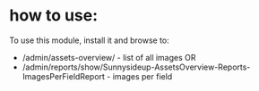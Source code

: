 # how to use:

To use this module, install it and browse to:

 * /admin/assets-overview/ - list of all images OR
 * /admin/reports/show/Sunnysideup-AssetsOverview-Reports-ImagesPerFieldReport - images per field
